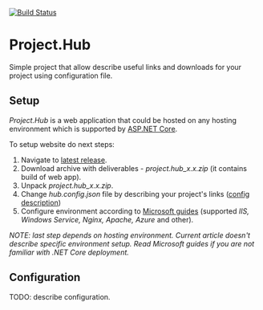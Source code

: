 [![Build Status](https://travis-ci.org/mishani0x0ef/Project.Hub.svg?branch=master)](https://travis-ci.org/mishani0x0ef/Project.Hub)

# Project.Hub
Simple project that allow describe useful links and downloads for your project using configuration file.

## Setup

_Project.Hub_ is a web application that could be hosted on any hosting environment which is supported by [ASP.NET Core](https://docs.microsoft.com/en-us/aspnet/core/).

To setup website do next steps:

1. Navigate to [latest release](https://github.com/mishani0x0ef/Project.Hub/releases/latest).
2. Download archive with deliverables - _project.hub_x.x.zip_ (it contains build of web app).
3. Unpack  _project.hub_x.x.zip_.
4. Change _hub.config.json_ file by describing your project's links ([config description](https://github.com/mishani0x0ef/Project.Hub#configuration))
5. Configure environment according to [Microsoft guides](https://docs.microsoft.com/en-us/aspnet/core/host-and-deploy/?tabs=aspnetcore2x) (supported _IIS, Windows Service, Nginx, Apache, Azure_ and other).

_NOTE: last step depends on hosting environment. Current article doesn't describe specific environment setup. Read Microsoft guides if you are not familiar with .NET Core deployment._

## Configuration

TODO: describe configuration.
